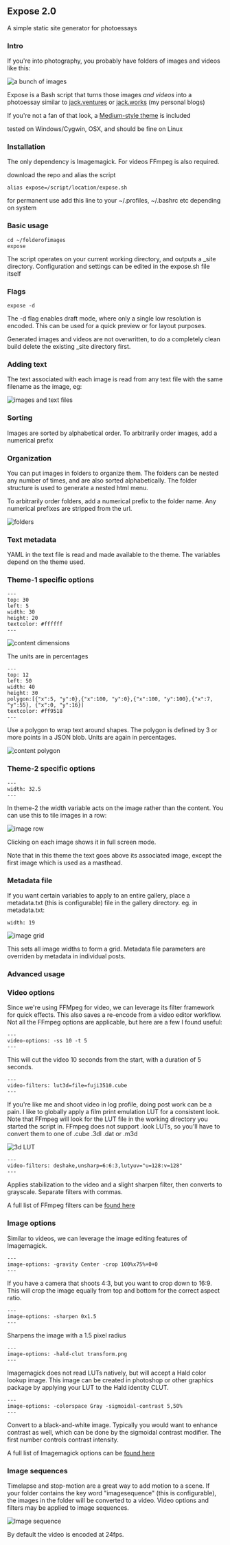 ## Expose 2.0

A simple static site generator for photoessays

### Intro

If you're into photography, you probably have folders of images and videos like this:

![a bunch of images](http://jack.works/exposeimages/folder.jpg)

Expose is a Bash script that turns those images *and videos* into a photoessay similar to [jack.ventures](http://jack.ventures) or [jack.works](http://jack.works) (my personal blogs)

If you're not a fan of that look, a [Medium-style theme](http://jack.ventures/sample/inner-mongolia) is included

tested on Windows/Cygwin, OSX, and should be fine on Linux

### Installation

The only dependency is Imagemagick. For videos FFmpeg is also required.

download the repo and alias the script
	
	alias expose=/script/location/expose.sh

for permanent use add this line to your ~/.profiles, ~/.bashrc etc depending on system

### Basic usage

	cd ~/folderofimages
	expose

The script operates on your current working directory, and outputs a _site directory.
Configuration and settings can be edited in the expose.sh file itself

### Flags

	expose -d

The -d flag enables draft mode, where only a single low resolution is encoded. This can be used for a quick preview or for layout purposes.

Generated images and videos are not overwritten, to do a completely clean build delete the existing _site directory first.

### Adding text

The text associated with each image is read from any text file with the same filename as the image, eg:

![images and text files](http://jack.works/exposeimages/imagetext.jpg)

### Sorting

Images are sorted by alphabetical order. To arbitrarily order images, add a numerical prefix

### Organization

You can put images in folders to organize them. The folders can be nested any number of times, and are also sorted alphabetically. The folder structure is used to generate a nested html menu.

To arbitrarily order folders, add a numerical prefix to the folder name. Any numerical prefixes are stripped from the url.

![folders](http://jack.works/exposeimages/folders.jpg)

### Text metadata

YAML in the text file is read and made available to the theme. The variables depend on the theme used.

### Theme-1 specific options

	---
	top: 30
	left: 5
	width: 30
	height: 20
	textcolor: #ffffff
	---

![content dimensions](http://jack.works/exposeimages/dimensionvariables.jpg)

The units are in percentages

	---
	top: 12
	left: 50
	width: 40
	height: 30
	polygon:[{"x":5, "y":0},{"x":100, "y":0},{"x":100, "y":100},{"x":7, "y":55}, {"x":0, "y":16}]
	textcolor: #ff9518
	---

Use a polygon to wrap text around shapes. The polygon is defined by 3 or more points in a JSON blob. Units are again in percentages.

![content polygon](http://jack.works/exposeimages/polygon.jpg)

### Theme-2 specific options

	---
	width: 32.5
	---

In theme-2 the width variable acts on the image rather than the content. You can use this to tile images in a row:

![image row](http://jack.works/exposeimages/widthoption.jpg)

Clicking on each image shows it in full screen mode.

Note that in this theme the text goes above its associated image, except the first image which is used as a masthead.

### Metadata file

If you want certain variables to apply to an entire gallery, place a metadata.txt (this is configurable) file in the gallery directory. eg. in metadata.txt:
	
	width: 19	

![image grid](http://jack.works/exposeimages/grid.jpg)
	
This sets all image widths to form a grid. Metadata file parameters are overriden by metadata in individual posts.

### Advanced usage

### Video options

Since we're using FFMpeg for video, we can leverage its filter framework for quick effects. This also saves a re-encode from a video editor workflow. Not all the FFmpeg options are applicable, but here are a few I found useful:

	---
	video-options: -ss 10 -t 5
	---
	
This will cut the video 10 seconds from the start, with a duration of 5 seconds.

	---
	video-filters: lut3d=file=fuji3510.cube
	---
	
If you're like me and shoot video in log profile, doing post work can be a pain. I like to globally apply a film print emulation LUT for a consistent look. Note that FFmpeg will look for the LUT file in the working directory you started the script in.
FFmpeg does not support .look LUTs, so you'll have to convert them to one of .cube .3dl .dat or .m3d

![3d LUT](http://jack.works/exposeimages/lut3d.jpg)

	---
	video-filters: deshake,unsharp=6:6:3,lutyuv="u=128:v=128"
	---

Applies stabilization to the video and a slight sharpen filter, then converts to grayscale. Separate filters with commas.

A full list of FFmpeg filters can be [found here](https://ffmpeg.org/ffmpeg-filters.html#Video-Filters)

### Image options

Similar to videos, we can leverage the image editing features of Imagemagick.

	---
	image-options: -gravity Center -crop 100%x75%+0+0
	---

If you have a camera that shoots 4:3, but you want to crop down to 16:9. This will crop the image equally from top and bottom for the correct aspect ratio.

	---
	image-options: -sharpen 0x1.5
	---

Sharpens the image with a 1.5 pixel radius

	---
	image-options: -hald-clut transform.png
	---

Imagemagick does not read LUTs natively, but will accept a Hald color lookup image. This image can be created in photoshop or other graphics package by applying your LUT to the Hald identity CLUT.

	---
	image-options: -colorspace Gray -sigmoidal-contrast 5,50%
	---

Convert to a black-and-white image. Typically you would want to enhance contrast as well, which can be done by the sigmoidal contrast modifier. The first number controls contrast intensity.

A full list of Imagemagick options can be [found here](http://www.imagemagick.org/script/command-line-options.php)

### Image sequences

Timelapse and stop-motion are a great way to add motion to a scene. If your folder contains the key word "imagesequence" (this is configurable), the images in the folder will be converted to a video. Video options and filters may be applied to image sequences.

![Image sequence](http://jack.works/exposeimages/imagesequence.gif)

By default the video is encoded at 24fps.

